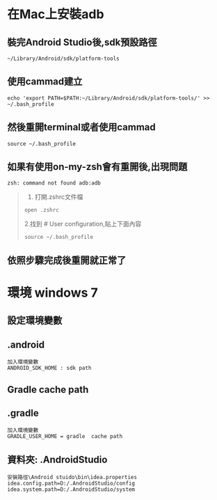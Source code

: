 # 在Mac上安裝adb
## 裝完Android Studio後,sdk預設路徑
```
~/Library/Android/sdk/platform-tools
```
## 使用cammad建立
```
echo 'export PATH=$PATH:~/Library/Android/sdk/platform-tools/' >> ~/.bash_profile
```
## 然後重開terminal或者使用cammad
```
source ~/.bash_profile
```
## 如果有使用on-my-zsh會有重開後,出現問題
```
zsh: command not found adb:adb
``` 
> 1. 打開.zshrc文件檔
> 
> ```
> open .zshrc
> ```
> 2.找到  # User configuration,貼上下面內容
> 
> ```
> source ~/.bash_profile
> ```

## 依照步驟完成後重開就正常了

# 環境 windows 7
## 設定環境變數

## .android 
```
加入環境變數
ANDROID_SDK_HOME : sdk path
```

## Gradle cache path
## .gradle
```
加入環境變數
GRADLE_USER_HOME = gradle  cache path
```
## 資料夾: .AndroidStudio
```
安裝路徑\Android stuido\bin\idea.properties
idea.config.path=D:/.AndroidStudio/config
idea.system.path=D:/.AndroidStudio/system
```
